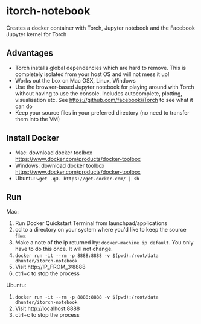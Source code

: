 # itorch-notebook

Creates a docker container with Torch, Jupyter notebook and the Facebook Jupyter kernel for Torch

## Advantages

- Torch installs global dependencies which are hard to remove. This is completely isolated from your host OS and will not mess it up!
- Works out the box on Mac OSX, Linux, Windows
- Use the browser-based Jupyter notebook for playing around with Torch without having to use the console. Includes autocomplete, plotting, visualisation etc. See https://github.com/facebook/iTorch to see what it can do
- Keep your source files in your preferred directory (no need to transfer them into the VM)

## Install Docker

- Mac: download docker toolbox https://www.docker.com/products/docker-toolbox
- Windows: download docker toolbox https://www.docker.com/products/docker-toolbox
- Ubuntu: `wget -qO- https://get.docker.com/ | sh`

## Run

Mac:

1. Run Docker Quickstart Terminal from launchpad/applications
2. cd to a directory on your system where you'd like to keep the source files
3. Make a note of the ip returned by: `docker-machine ip default`. You only have to do this once. It will not change.
4. `docker run -it --rm -p 8888:8888 -v $(pwd):/root/data dhunter/itorch-notebook`
5. Visit http://IP_FROM_3:8888
6. ctrl+c to stop the process

Ubuntu:

1. `docker run -it --rm -p 8888:8888 -v $(pwd):/root/data dhunter/itorch-notebook`
2. Visit http://localhost:8888
3. ctrl+c to stop the process



